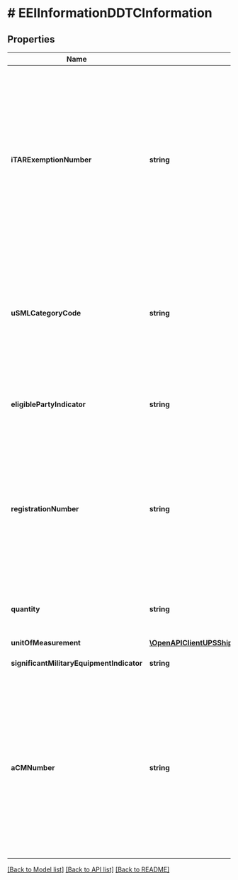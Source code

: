 # # EEIInformationDDTCInformation

## Properties

Name | Type | Description | Notes
------------ | ------------- | ------------- | -------------
**iTARExemptionNumber** | **string** | The specific citation (exemption number) under the International Traffic in Arms Regulations (ITAR) from the Code of Federal Register (see 22 CFR 120-130) that exempts the shipment from the requirements for a license or other written authorization from the Directorate of Trade Controls (DDTC).  Refer to EEI License Codes in the Appendix for valid values.  Applies to EEI Form only. This field is applicable for EEIFiling option 1A and 3. | [optional]
**uSMLCategoryCode** | **string** | Digit numeric code (e.g. 01-18, 20 or 21). Indicates the U.S. Munitions List (USML) category article, service or related technical data as it applies to the article reported.  Applies to EEI form only. It is required for EEIFilingOption code 3. | [optional]
**eligiblePartyIndicator** | **string** | Presence/Absent indicator. Certification by the U.S. exporter that the exporter is an eligible party to participate in the defense trade. | [optional]
**registrationNumber** | **string** | It is a unique registration code assigned to the registrant. The DDTC registration code consist of a letter prefix, M (assigned to a manufacturer and/or exporter) or K (assigned to a broker), followed by four or five digits (e.g. K-1234 or M12345).  It is required for EEIFilingOption code 3. | [optional]
**quantity** | **string** | Export Quantity.  Applies to EEI form only. It is required for EEIFilingOption code 3. Only positive integer value is valid. | [optional]
**unitOfMeasurement** | [**\OpenAPIClientUPSShipping\Model\DDTCInformationUnitOfMeasurement**](DDTCInformationUnitOfMeasurement.md) |  | [optional]
**significantMilitaryEquipmentIndicator** | **string** | Presence/ Absence Indicator.  Applies to EEI form only. | [optional]
**aCMNumber** | **string** | Approved Community Member Number (ACM). It is required to be provided along with ITARExemptionNumber for some License code (SGB and SAU). The ACM# for the United Kingdom (License code SGB) must begin with UK followed by 9 numbers.  The ACM# for Australia (License Code SAU) must begin with DTT followed by 8 numbers.  Applies to EEI form only.  It is required for EEIFilingOption code 1A and 3. | [optional]

[[Back to Model list]](../../README.md#models) [[Back to API list]](../../README.md#endpoints) [[Back to README]](../../README.md)
